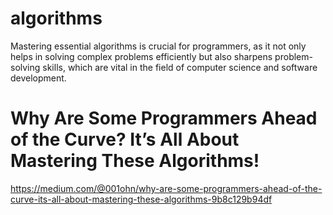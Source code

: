 # algorithms
Mastering essential algorithms is crucial for programmers, as it not only helps in solving complex problems efficiently but also sharpens problem-solving skills, which are vital in the field of computer science and software development.


# Why Are Some Programmers Ahead of the Curve? It’s All About Mastering These Algorithms!
https://medium.com/@001ohn/why-are-some-programmers-ahead-of-the-curve-its-all-about-mastering-these-algorithms-9b8c129b94df
